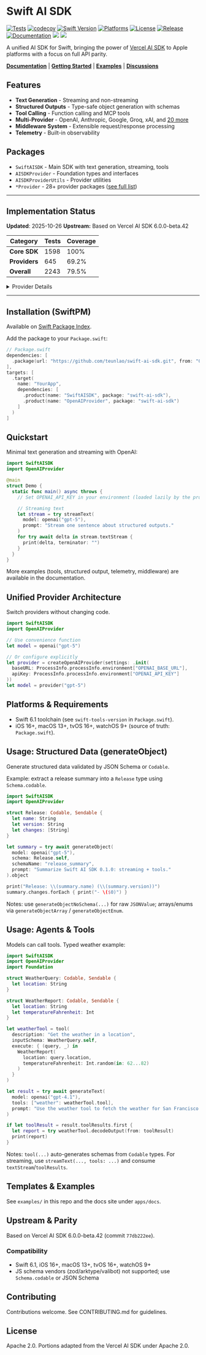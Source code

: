 # Swift AI SDK

[![Tests](https://github.com/teunlao/swift-ai-sdk/actions/workflows/test.yml/badge.svg)](https://github.com/teunlao/swift-ai-sdk/actions/workflows/test.yml)
[![codecov](https://codecov.io/gh/teunlao/swift-ai-sdk/graph/badge.svg?token=381f5745-12c8-4720-93c7-9748cbb96359)](https://codecov.io/gh/teunlao/swift-ai-sdk)
[![Swift Version](https://img.shields.io/badge/Swift-6.0-orange.svg)](https://swift.org)
[![Platforms](https://img.shields.io/badge/Platforms-iOS%20|%20macOS%20|%20tvOS%20|%20watchOS-blue.svg)](https://swift.org)
[![License](https://img.shields.io/badge/License-Apache%202.0-green.svg)](LICENSE)
[![Release](https://img.shields.io/github/v/release/teunlao/swift-ai-sdk)](https://github.com/teunlao/swift-ai-sdk/releases)
[![Documentation](https://img.shields.io/badge/docs-swift--ai--sdk-blue)](https://swift-ai-sdk-docs.vercel.app)
[![](https://img.shields.io/endpoint?url=https%3A%2F%2Fswiftpackageindex.com%2Fapi%2Fpackages%2Fteunlao%2Fswift-ai-sdk%2Fbadge%3Ftype%3Dswift-versions)](https://swiftpackageindex.com/teunlao/swift-ai-sdk)
[![](https://img.shields.io/endpoint?url=https%3A%2F%2Fswiftpackageindex.com%2Fapi%2Fpackages%2Fteunlao%2Fswift-ai-sdk%2Fbadge%3Ftype%3Dplatforms)](https://swiftpackageindex.com/teunlao/swift-ai-sdk)

A unified AI SDK for Swift, bringing the power of [Vercel AI SDK](https://github.com/vercel/ai) to Apple platforms with a focus on full API parity.

**[Documentation](https://swift-ai-sdk-docs.vercel.app)** | **[Getting Started](https://swift-ai-sdk-docs.vercel.app/getting-started/ios-macos-quickstart)** | **[Examples](examples/)** | **[Discussions](https://github.com/teunlao/swift-ai-sdk/discussions)**

## Features

- **Text Generation** - Streaming and non-streaming
- **Structured Outputs** - Type-safe object generation with schemas
- **Tool Calling** - Function calling and MCP tools
- **Multi-Provider** - OpenAI, Anthropic, Google, Groq, xAI, and [20 more](https://swift-ai-sdk-docs.vercel.app/providers/overview)
- **Middleware System** - Extensible request/response processing
- **Telemetry** - Built-in observability

## Packages

- `SwiftAISDK` - Main SDK with text generation, streaming, tools
- `AISDKProvider` - Foundation types and interfaces
- `AISDKProviderUtils` - Provider utilities
- `*Provider` - 28+ provider packages ([see full list](https://swift-ai-sdk-docs.vercel.app/providers/overview))

---

## Implementation Status

**Updated**: 2025-10-26
**Upstream:** Based on Vercel AI SDK 6.0.0-beta.42

| Category | Tests | Coverage |
|----------|-------|----------|
| **Core SDK** | 1598 | 100% |
| **Providers** | 645 | 69.2% |
| **Overall** | 2243 | 79.5% |

<details>
<summary>Provider Details</summary>

| Provider | Impl | Tests | Upstream | Swift | Coverage |
|----------|:----:|:-----:|----------|-------|----------|
| **openai** | ✅ | ✅ | 290 | 290 | 100% |
| **anthropic** | ✅ | ✅ | 114 | 114 | 100% |
| **google** | ✅ | ✅ | 155 | 155 | 100% |
| **groq** | ✅ | ✅ | 58 | 58 | 100% |
| **xai** | ✅ | ✅ | 50 | 50 | 100% |
| **mistral** | ✅ | ✅ | 44 | 44 | 100% |
| **azure** | ✅ | ✅ | 26 | 26 | 100% |
| **baseten** | ✅ | ✅ | 25 | 25 | 100% |
| **openai-compatible** | ✅ | ✅ | 128 | 128 | 100% |
| **deepseek** | ✅ | ✅ | 13 | 13 | 100% |
| **replicate** | ✅ | ✅ | 11 | 11 | 100% |
| **lmnt** | ✅ | ✅ | 9 | 9 | 100% |
| **cerebras** | ✅ | ✅ | 7 | 7 | 100% |
| **perplexity** | ✅ | ❌ | 19 | 0 | 0% |
| **cohere** | ✅ | ❌ | 48 | 0 | 0% |
| **deepinfra** | ✅ | ❌ | 18 | 0 | 0% |
| **elevenlabs** | ✅ | ❌ | 15 | 0 | 0% |
| **deepgram** | ✅ | ❌ | 6 | 0 | 0% |
| **assemblyai** | ✅ | ❌ | 6 | 0 | 0% |
| **fal** | ✅ | ❌ | 26 | 0 | 0% |
| **fireworks** | ✅ | ❌ | 23 | 0 | 0% |
| **gladia** | ✅ | ❌ | 6 | 0 | 0% |
| **huggingface** | ✅ | ❌ | 32 | 0 | 0% |
| **google-vertex** | ✅ | ❌ | 78 | 0 | 0% |
| **amazon-bedrock** | ✅ | ❌ | 152 | 0 | 0% |
| **gateway** | ✅ | ❌ | 9 | 0 | 0% |
| **togetherai** | ❌ | ❌ | 17 | 0 | 0% |
| **luma** | ✅ | ❌ | 16 | 0 | 0% |
| **hume** | ✅ | ❌ | 9 | 0 | 0% |
| **revai** | ❌ | ❌ | 6 | 0 | 0% |
| **vercel** | ❌ | ❌ | 4 | 0 | 0% |
| **TOTAL** | **28/32** | **13/32** | **1520** | **930** | **61.2%** |

</details>

---

## Installation (SwiftPM)

Available on [Swift Package Index](https://swiftpackageindex.com/teunlao/swift-ai-sdk).

Add the package to your `Package.swift`:

```swift
// Package.swift
dependencies: [
  .package(url: "https://github.com/teunlao/swift-ai-sdk.git", from: "0.2.1")
],
targets: [
  .target(
    name: "YourApp",
    dependencies: [
      .product(name: "SwiftAISDK", package: "swift-ai-sdk"),
      .product(name: "OpenAIProvider", package: "swift-ai-sdk")
    ]
  )
]
```

## Quickstart

Minimal text generation and streaming with OpenAI:

```swift
import SwiftAISDK
import OpenAIProvider

@main
struct Demo {
  static func main() async throws {
    // Set OPENAI_API_KEY in your environment (loaded lazily by the provider).

    // Streaming text
    let stream = try streamText(
      model: openai("gpt-5"),
      prompt: "Stream one sentence about structured outputs."
    )
    for try await delta in stream.textStream {
      print(delta, terminator: "")
    }
  }
}
```

More examples (tools, structured output, telemetry, middleware) are available in the documentation.

## Unified Provider Architecture

Switch providers without changing code.

```swift
import SwiftAISDK
import OpenAIProvider

// Use convenience function
let model = openai("gpt-5")

// Or configure explicitly
let provider = createOpenAIProvider(settings: .init(
  baseURL: ProcessInfo.processInfo.environment["OPENAI_BASE_URL"],
  apiKey: ProcessInfo.processInfo.environment["OPENAI_API_KEY"]
))
let model = provider("gpt-5")
```

## Platforms & Requirements

- Swift 6.1 toolchain (see `swift-tools-version` in `Package.swift`).
- iOS 16+, macOS 13+, tvOS 16+, watchOS 9+ (source of truth: `Package.swift`).

## Usage: Structured Data (generateObject)

Generate structured data validated by JSON Schema or `Codable`.

Example: extract a release summary into a `Release` type using `Schema.codable`.

```swift
import SwiftAISDK
import OpenAIProvider

struct Release: Codable, Sendable {
  let name: String
  let version: String
  let changes: [String]
}

let summary = try await generateObject(
  model: openai("gpt-5"),
  schema: Release.self,
  schemaName: "release_summary",
  prompt: "Summarize Swift AI SDK 0.1.0: streaming + tools."
).object

print("Release: \\(summary.name) (\\(summary.version))")
summary.changes.forEach { print("- \($0)") }
```

Notes: use `generateObjectNoSchema(...)` for raw `JSONValue`; arrays/enums via `generateObjectArray` / `generateObjectEnum`.

## Usage: Agents & Tools

Models can call tools. Typed weather example:

```swift
import SwiftAISDK
import OpenAIProvider
import Foundation

struct WeatherQuery: Codable, Sendable {
  let location: String
}

struct WeatherReport: Codable, Sendable {
  let location: String
  let temperatureFahrenheit: Int
}

let weatherTool = tool(
  description: "Get the weather in a location",
  inputSchema: WeatherQuery.self,
  execute: { (query, _) in
    WeatherReport(
      location: query.location,
      temperatureFahrenheit: Int.random(in: 62...82)
    )
  }
)

let result = try await generateText(
  model: openai("gpt-4.1"),
  tools: ["weather": weatherTool.tool],
  prompt: "Use the weather tool to fetch the weather for San Francisco."
)

if let toolResult = result.toolResults.first {
  let report = try weatherTool.decodeOutput(from: toolResult)
  print(report)
}
```

Notes: `tool(...)` auto-generates schemas from `Codable` types. For streaming, use `streamText(..., tools: ...)` and consume `textStream`/`toolResults`.

## Templates & Examples

See `examples/` in this repo and the docs site under `apps/docs`.

## Upstream & Parity

Based on Vercel AI SDK 6.0.0-beta.42 (commit `77db222ee`).

### Compatibility
- Swift 6.1, iOS 16+, macOS 13+, tvOS 16+, watchOS 9+
- JS schema vendors (zod/arktype/valibot) not supported; use `Schema.codable` or JSON Schema

## Contributing

Contributions welcome. See CONTRIBUTING.md for guidelines.

## License

Apache 2.0. Portions adapted from the Vercel AI SDK under Apache 2.0.
